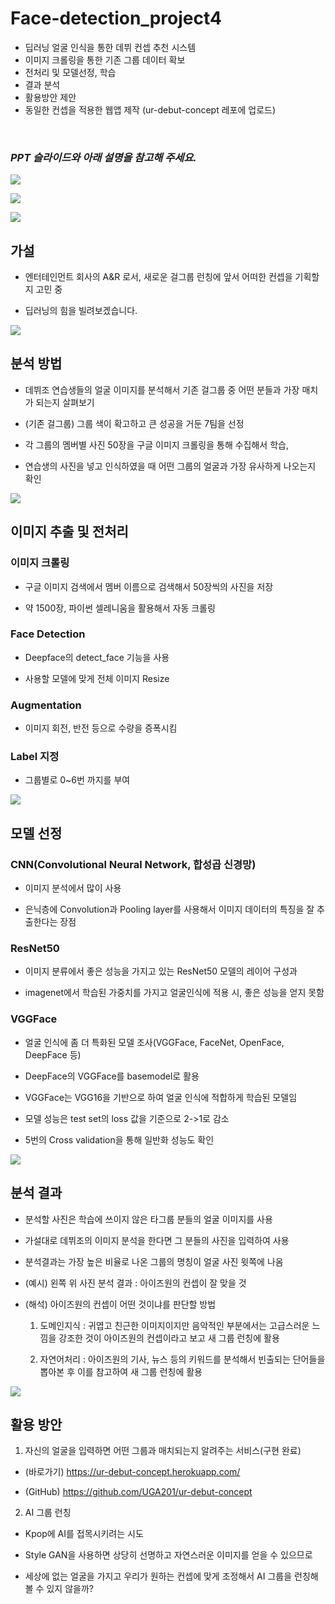 # Face-detection_project4
- 딥러닝 얼굴 인식을 통한 데뷔 컨셉 추천 시스템
- 이미지 크롤링을 통한 기존 그룹 데이터 확보
- 전처리 및 모델선정, 학습
- 결과 분석
- 활용방안 제안
- 동일한 컨셉을 적용한 웹앱 제작 (ur-debut-concept 레포에 업로드)
<br>

### _**PPT 슬라이드와 아래 설명을 참고해 주세요.**_

![](https://images.velog.io/images/hability24/post/cc18b4f9-b24c-4c5a-a979-481749ab91c6/image.png)

![](https://images.velog.io/images/hability24/post/5e25953b-7e3b-4a15-b284-3c1f963db774/image.png)

![](https://images.velog.io/images/hability24/post/909d1536-3890-4895-960b-cd6717d0bf8b/image.png)

## 가설
- 엔터테인먼트 회사의 A&R 로서, 새로운 걸그룹 런칭에 앞서 어떠한 컨셉을 기획할지 고민 중

- 딥러닝의 힘을 빌려보겠습니다.

![](https://images.velog.io/images/hability24/post/737f7737-1c74-446c-b73b-daf80c11c2c3/image.png)
## 분석 방법
- 데뷔조 연습생들의 얼굴 이미지를 분석해서 기존 걸그룹 중 어떤 분들과 가장 매치가 되는지 살펴보기

- (기존 걸그룹) 그룹 색이 확고하고 큰 성공을 거둔 7팀을 선정

- 각 그룹의 멤버별 사진 50장을 구글 이미지 크롤링을 통해 수집해서 학습,

- 연습생의 사진을 넣고 인식하였을 때 어떤 그룹의 얼굴과 가장 유사하게 나오는지 확인


![](https://images.velog.io/images/hability24/post/3b1733cf-07b0-4547-8228-1b1739ff416b/image.png)

## 이미지 추출 및 전처리
### 이미지 크롤링
- 구글 이미지 검색에서 멤버 이름으로 검색해서 50장씩의 사진을 저장

- 약 1500장, 파이썬 셀레니움을 활용해서 자동 크롤링

### Face Detection
- Deepface의 detect_face 기능을 사용

- 사용할 모델에 맞게 전체 이미지 Resize

### Augmentation
- 이미지 회전, 반전 등으로 수량을 증폭시킴

### Label 지정
- 그룹별로 0~6번 까지를 부여


![](https://images.velog.io/images/hability24/post/d625d30d-c0d3-475b-b948-6820a86fe0af/image.png)

## 모델 선정
### CNN(Convolutional Neural Network, 합성곱 신경망) 
- 이미지 분석에서 많이 사용

- 은닉층에 Convolution과 Pooling layer를 사용해서 이미지 데이터의 특징을 잘 추출한다는 장점

### ResNet50
- 이미지 분류에서 좋은 성능을 가지고 있는 ResNet50 모델의 레이어 구성과

- imagenet에서 학습된 가중치를 가지고 얼굴인식에 적용 시, 좋은 성능을 얻지 못함

### VGGFace
- 얼굴 인식에 좀 더 특화된 모델 조사(VGGFace, FaceNet, OpenFace, DeepFace 등)

- DeepFace의 VGGFace를 basemodel로 활용

- VGGFace는 VGG16을 기반으로 하여 얼굴 인식에 적합하게 학습된 모델임

- 모델 성능은 test set의 loss 값을 기준으로 2->1로 감소

- 5번의 Cross validation을 통해 일반화 성능도 확인

![](https://images.velog.io/images/hability24/post/90039407-965b-45fa-9988-9de759674eed/image.png)

## 분석 결과
- 분석할 사진은 학습에 쓰이지 않은 타그룹 분들의 얼굴 이미지를 사용

- 가설대로 데뷔조의 이미지 분석을 한다면 그 분들의 사진을 입력하여 사용

- 분석결과는 가장 높은 비율로 나온 그룹의 명칭이 얼굴 사진 윗쪽에 나옴

- (예시) 왼쪽 위 사진 분석 결과 : 아이즈원의 컨셉이 잘 맞을 것

- (해석) 아이즈원의 컨셉이 어떤 것이냐를 판단할 방법
  1) 도메인지식 : 귀엽고 친근한 이미지이지만 음악적인 부분에서는 고급스러운 느낌을 강조한 것이 아이즈원의 컨셉이라고 보고 새 그룹 런칭에 활용

  2) 자연어처리 : 아이즈원의 기사, 뉴스 등의 키워드를 분석해서 빈출되는 단어들을 뽑아본 후 이를 참고하여 새 그룹 런칭에 활용

![](https://images.velog.io/images/hability24/post/00caf5d7-ab7a-49c5-b261-e7c32b76eb2d/image.png)

## 활용 방안

1) 자신의 얼굴을 입력하면 어떤 그룹과 매치되는지 알려주는 서비스(구현 완료)

  - (바로가기) https://ur-debut-concept.herokuapp.com/

  - (GitHub) https://github.com/UGA201/ur-debut-concept

2) AI 그룹 런칭

  - Kpop에 AI를 접목시키려는 시도

  - Style GAN을 사용하면 상당히 선명하고 자연스러운 이미지를 얻을 수 있으므로

  - 세상에 없는 얼굴을 가지고 우리가 원하는 컨셉에 맞게 조정해서 AI 그룹을 런칭해볼 수 있지 않을까?

